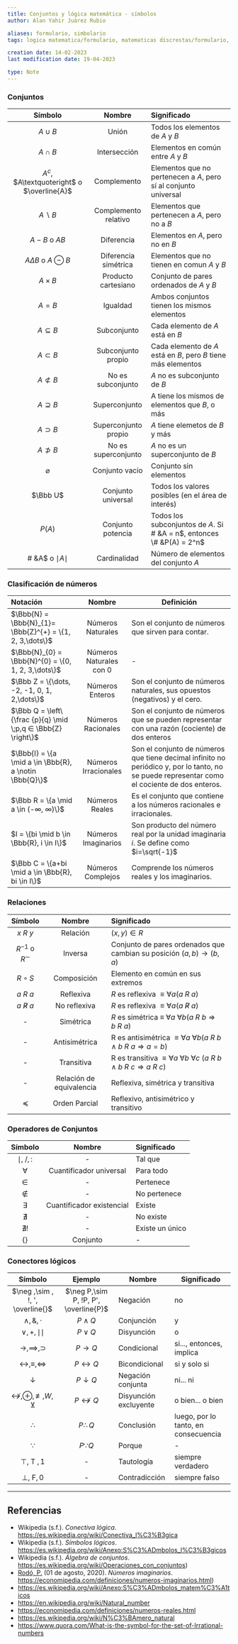 ```yaml
---
title: Conjuntos y lógica matemática - símbolos
author: Alan Yahir Juárez Rubio

aliases: formulario, simbolario
tags: logica matematica/formulario, matematicas discrestas/formulario, formulario/matematicas discretas, formulario/logica matematica

creation date: 14-02-2023
last modification date: 19-04-2023

type: Note
---
```


### Conjuntos

|                  Símbolo                   |        Nombre        | Significado                                                          |
|:------------------------------------------:|:--------------------:|:-------------------------------------------------------------------- |
|                 $A\cup B$                  |        Unión         | Todos los elementos de $A$ y $B$                                     |
|                 $A\cap B$                  |     Intersección     | Elementos en común entre $A$ y $B$                                   |
| $A^c$, $A\textquoteright$ o $\overline{A}$ |     Complemento      | Elementos que no pertenecen a $A$, pero sí al conjunto universal     |
|              $A\backslash B$               | Complemento relativo | Elementos que pertenecen a $A$, pero no a $B$                        |
|               $A-B$  o $AB$                |      Diferencia      | Elementos en $A$, pero no en $B$                                     |
|        $A\Delta B$  o $A\ominus B$         | Diferencia simétrica | Elementos que no tienen en comun $A$ y $B$                           |
|                $A\times B$                 | Producto cartesiano  | Conjunto de pares ordenados de $A$ y $B$                             |
|                   $A=B$                    |       Igualdad       | Ambos conjuntos tienen los mismos elementos                          |
|               $A\subseteq B$               |     Subconjunto      | Cada elemento de $A$ está en $B$                                     |
|                $A\subset B$                |  Subconjunto propio  | Cada elemento de $A$ está en $B$, pero $B$ tiene más elementos       |
|              $A\not\subset B$              |  No es subconjunto   | $A$ no es subconjunto de $B$                                         |
|               $A\supseteq B$               |    Superconjunto     | A tiene los mismos de elementos que $B$, o más                       |
|                $A\supset B$                | Superconjunto propio | $A$ tiene elemetos de $B$ y más                                      |
|              $A\not\supset B$              | No es superconjunto  | $A$ no es un superconjunto de $B$                                    |
|               $\varnothing$                |    Conjunto vacío    | Conjunto sin elementos                                               |
|                  $\Bbb U$                  |  Conjunto universal  | Todos los valores posibles (en el área de interés)                   |
|                   $P(A)$                   |  Conjunto potencia   | Todos los subconjuntos de $A$. Si \# &A = n$, entonces \# &P(A) = 2^n$ |
|            \# &A$ o $\mid A\mid$            |     Cardinalidad     | Número de elementos del conjunto $A$                                 |

### Clasificación de números

| Notación                                                         |         Nombre          | Definición                                                                                                                                      |
|:---------------------------------------------------------------- |:-----------------------:| -------------------------------------------------------------------------------------------------------------------------------------------- |
| $\Bbb{N} = \Bbb{N}_{1}= \Bbb{Z}^{+} = \{1, 2, 3,\dots\}$         |    Números Naturales    | Son el conjunto de números que sirven para contar.                                                                                           |
| $\Bbb{N}_{0} = \Bbb{N}^{0} = \{0, 1, 2, 3,\dots\}$               | Números Naturales con 0 | -                                                                                                                                            |
| $\Bbb Z = \{\dots, -2, -1, 0, 1, 2,\dots\}$                      |     Números Enteros     | Son el conjunto de números naturales, sus opuestos (negativos) y el cero.                                                                    |
| $\Bbb Q = \left\{\frac {p}{q} \mid \;p,q ∈ \Bbb{Z} \right\}$     |   Números Racionales    | Son el conjunto de números que se pueden representar con una razón (cociente) de dos enteros                                                 |
| $\Bbb{I} = \{a \mid a \in \Bbb{R}, a \notin \Bbb{Q}\}$ |  Números Irracionales   | Son el conjunto de números que tiene decimal infinito no periódico y, por lo tanto, no se puede representar como el cociente de dos enteros. |
| $\Bbb R = \{a \mid a \in (-∞, ∞)\}$                                               |     Números Reales      | Es el conjunto que contiene a los números racionales e irracionales.                                                                         |
| $I = \{bi \mid b \in \Bbb{R}, i \in I\}$      |   Números Imaginarios   | Son producto del número real por la unidad imaginaria $i$. Se define como $i=\sqrt{-1}$                                                      |
| $\Bbb C = \{a+bi \mid a \in \Bbb{R}, bi \in I\}$       |    Números Complejos    | Comprende los números reales y los imaginarios.                                                                                              |

### Relaciones

| Símbolo | Nombre | Significado |
|:-:|:-:|:-|
| $x\ R\ y$ | Relación | $(x,y)\in R$ |
| $R^{-1}$ o $R^{\sim}$ | Inversa | Conjunto de pares ordenados que cambian su posición $(a,b)\to (b,a)$ | 
| $R\circ S$ | Composición | Elemento en común en sus extremos | Además $T\circ (S\circ R) = (T\circ S)\circ R$ |
| $a\ R\ a$ | Reflexiva | $R$ es reflexiva $≡ ∀a \left(a\ R\ a\right)$ |
| $a\ \not R\ a$ | No reflexiva | $R$ es reflexiva $≡ ∀a \left(a\ \not R\ a\right)$ |
| - | Simétrica | $R$ es simétrica ≡ $∀a\ ∀b \left(a\ R\ b ⇒ b\ R\ a\right)$ |    
| - | Antisimétrica | R es antisimétrica $≡ ∀a\ ∀b \left(a\ R\ b ∧ b\ R\ a ⇒ a = b\right)$
| - | Transitiva | R es transitiva $≡ ∀a\ ∀b\ ∀c\ (a\ R\ b ∧ b\ R\ c ⇒ a\ R\ c)$ |
| - | Relación de equivalencia | Reflexiva, simétrica y transitiva |
| $\preceq$ | Orden Parcial | Reflexivo, antisimétrico y transitivo |

### Operadores de Conjuntos

| Símbolo | Nombre | Significado |
| :-: | :-: | :- |
| $\mid, \ /, :$| - | Tal que |
| $\forall$ | Cuantificador universal | Para todo |
| $\in$ | - | Pertenece |
| $\notin$ | - | No pertenece |
| $\exists$ | Cuantificador existencial | Existe |
| $\nexists$ | - | No existe | 
| $\nexists !$ | - | Existe un único|
| {} | Conjunto | - |

### Conectores lógicos

|                      Símbolo                       |                Ejemplo                | Nombre                | Significado                          |
|:--------------------------------------------------:|:-------------------------------------:| --------------------- | ------------------------------------ |
|          $\neg ,\sim , !, ', \overline{}$          | $\neg P,\sim P, !P, P', \overline{P}$ | Negación              | no                                   |
|                $\wedge, \&, \cdot$                 |             $P \wedge Q$              | Conjunción            | y                                    |
|                $\vee, +, \mid\mid$                 |              $P \vee Q$               | Disyunción            | o                                    |
|               $\to,\implies,\supset$               |               $P \to Q$               | Condicional           | si..., entonces, implica             |
|     $\leftrightarrow, \equiv, \Leftrightarrow$     |         $P \leftrightarrow Q$         | Bicondicional         | si y solo si                         |
|                    $\downarrow$                    |           $P \downarrow Q$            | Negación conjunta     | ni... ni                             |
| $\nleftrightarrow, \oplus, \not\equiv, W, \veebar$ |        $P \nleftrightarrow Q$         | Disyunción excluyente | o bien... o bien                     |
|                    $\therefore$                    |           $P \therefore Q$            | Conclusión            | luego, por lo tanto, en consecuencia |
|                     $\because$                     |            $P \because Q$             | Porque                | -                                    |
|                   $\top,$ T $,1$                   |                   -                   | Tautología            | siempre verdadero                    |
|                   $\bot,$ F$,0$                    |                   -                   | Contradicción         | siempre falso                        |



---

## Referencias 

- Wikipedia (s.f.). _Conectiva lógica_. https://es.wikipedia.org/wiki/Conectiva_l%C3%B3gica
- Wikipedia (s.f.). _Símbolos lógicos_. https://es.wikipedia.org/wiki/Anexo:S%C3%ADmbolos_l%C3%B3gicos
- Wikipedia (s.f.). _Álgebra de conjuntos_. https://es.wikipedia.org/wiki/Operaciones_con_conjuntos)
- [Rodó, P.](https://economipedia.com/author/P.rodo) (01 de agosto, 2020). _Números imaginarios_. https://economipedia.com/definiciones/numeros-imaginarios.html)
- https://es.wikipedia.org/wiki/Anexo:S%C3%ADmbolos_matem%C3%A1ticos
- https://en.wikipedia.org/wiki/Natural_number
- https://economipedia.com/definiciones/numeros-reales.html
- https://es.wikipedia.org/wiki/N%C3%BAmero_natural
- https://www.quora.com/What-is-the-symbol-for-the-set-of-Irrational-numbers
<!-- https://es.wikipedia.org/wiki/Teor%C3%ADa_de_conjuntos -->

